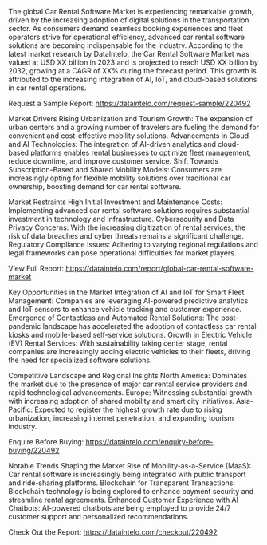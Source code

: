 The global Car Rental Software Market is experiencing remarkable growth, driven by the increasing adoption of digital solutions in the transportation sector. As consumers demand seamless booking experiences and fleet operators strive for operational efficiency, advanced car rental software solutions are becoming indispensable for the industry.
According to the latest market research by DataIntelo, the Car Rental Software Market was valued at USD XX billion in 2023 and is projected to reach USD XX billion by 2032, growing at a CAGR of XX% during the forecast period. This growth is attributed to the increasing integration of AI, IoT, and cloud-based solutions in car rental operations.

Request a Sample Report: https://dataintelo.com/request-sample/220492

Market Drivers
Rising Urbanization and Tourism Growth: The expansion of urban centers and a growing number of travelers are fueling the demand for convenient and cost-effective mobility solutions.
Advancements in Cloud and AI Technologies: The integration of AI-driven analytics and cloud-based platforms enables rental businesses to optimize fleet management, reduce downtime, and improve customer service.
Shift Towards Subscription-Based and Shared Mobility Models: Consumers are increasingly opting for flexible mobility solutions over traditional car ownership, boosting demand for car rental software.

Market Restraints
High Initial Investment and Maintenance Costs: Implementing advanced car rental software solutions requires substantial investment in technology and infrastructure.
Cybersecurity and Data Privacy Concerns: With the increasing digitization of rental services, the risk of data breaches and cyber threats remains a significant challenge.
Regulatory Compliance Issues: Adhering to varying regional regulations and legal frameworks can pose operational difficulties for market players.

View Full Report: https://dataintelo.com/report/global-car-rental-software-market

Key Opportunities in the Market
Integration of AI and IoT for Smart Fleet Management: Companies are leveraging AI-powered predictive analytics and IoT sensors to enhance vehicle tracking and customer experience.
Emergence of Contactless and Automated Rental Solutions: The post-pandemic landscape has accelerated the adoption of contactless car rental kiosks and mobile-based self-service solutions.
Growth in Electric Vehicle (EV) Rental Services: With sustainability taking center stage, rental companies are increasingly adding electric vehicles to their fleets, driving the need for specialized software solutions.

Competitive Landscape and Regional Insights
North America: Dominates the market due to the presence of major car rental service providers and rapid technological advancements.
Europe: Witnessing substantial growth with increasing adoption of shared mobility and smart city initiatives.
Asia-Pacific: Expected to register the highest growth rate due to rising urbanization, increasing internet penetration, and expanding tourism industry.

Enquire Before Buying: https://dataintelo.com/enquiry-before-buying/220492

Notable Trends Shaping the Market
Rise of Mobility-as-a-Service (MaaS): Car rental software is increasingly being integrated with public transport and ride-sharing platforms.
Blockchain for Transparent Transactions: Blockchain technology is being explored to enhance payment security and streamline rental agreements.
Enhanced Customer Experience with AI Chatbots: AI-powered chatbots are being employed to provide 24/7 customer support and personalized recommendations.

Check Out the Report: https://dataintelo.com/checkout/220492

